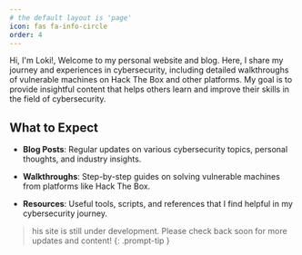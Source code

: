 ```yaml
---
# the default layout is 'page'
icon: fas fa-info-circle
order: 4
---
```


Hi, I'm Loki!,  Welcome to my personal website and blog. Here, I share my journey and experiences in cybersecurity, including detailed walkthroughs of vulnerable machines on Hack The Box and other platforms. My goal is to provide insightful content that helps others learn and improve their skills in the field of cybersecurity. 

## What to Expect 

* **Blog Posts**: Regular updates on various cybersecurity topics, personal thoughts, and industry insights. 

* **Walkthroughs**: Step-by-step guides on solving vulnerable machines from platforms like Hack The Box. 

* **Resources**: Useful tools, scripts, and references that I find helpful in my cybersecurity journey. 


> his site is still under development. Please check back soon for more updates and content! 
 {: .prompt-tip }
